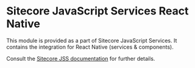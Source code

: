 # Sitecore JavaScript Services React Native

This module is provided as a part of Sitecore JavaScript Services. It contains the integration for React Native (services & components).

Consult the [Sitecore JSS documentation](https://jss.sitecore.com) for further details.

